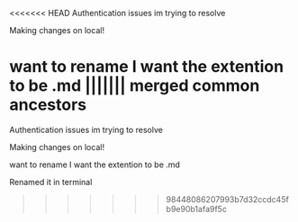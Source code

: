 <<<<<<< HEAD
Authentication issues im trying to resolve


Making changes on local!

want to rename I want the extention to be .md
||||||| merged common ancestors
=======
Authentication issues im trying to resolve


Making changes on local!

want to rename I want the extention to be .md

Renamed it in terminal
>>>>>>> 98448086207993b7d32ccdc45fb9e90b1afa9f5c
